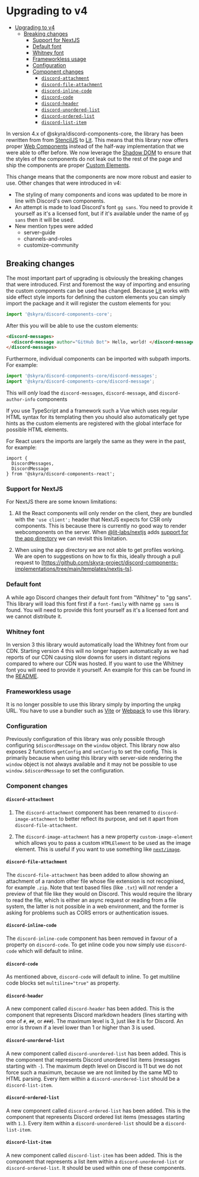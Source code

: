 # Upgrading to v4

- [Upgrading to v4](#upgrading-to-v4)
  - [Breaking changes](#breaking-changes)
    - [Support for NextJS](#support-for-nextjs)
    - [Default font](#default-font)
    - [Whitney font](#whitney-font)
    - [Frameworkless usage](#frameworkless-usage)
    - [Configuration](#configuration)
    - [Component changes](#component-changes)
      - [`discord-attachment`](#discord-attachment)
      - [`discord-file-attachment`](#discord-file-attachment)
      - [`discord-inline-code`](#discord-inline-code)
      - [`discord-code`](#discord-code)
      - [`discord-header`](#discord-header)
      - [`discord-unordered-list`](#discord-unordered-list)
      - [`discord-ordered-list`](#discord-ordered-list)
      - [`discord-list-item`](#discord-list-item)

In version 4.x of @skyra/discord-components-core, the library has been rewritten
from from [StencilJS](https://stenciljs.com) to [Lit]. This means that this
library now offers proper
[Web Components](https://developer.mozilla.org/en-US/docs/Web/Web_Components)
instead of the half-way implementation that we were able to offer before. We now
leverage the
[Shadow DOM](https://developer.mozilla.org/en-US/docs/Web/Web_Components/Using_shadow_DOM)
to ensure that the styles of the components do not leak out to the rest of the
page and ship the components are proper
[Custom Elements](https://developer.mozilla.org/en-US/docs/Web/Web_Components/Using_custom_elements).

This change means that the components are now more robust and easier to use.
Other changes that were introduced in v4:

- The styling of many components and icons was updated to be more in line with
  Discord's own components.
- An attempt is made to load Discord's font `gg sans`. You need to provide it
  yourself as it's a licensed font, but if it's available under the name of
  `gg sans` then it will be used.
- New mention types were added
  - server-guide
  - channels-and-roles
  - customize-community

## Breaking changes

The most important part of upgrading is obviously the breaking changes that were
introduced. First and foremost the way of importing and ensuring the custom
components can be used has changed. Because [Lit] works with side effect style
imports for defining the custom elements you can simply import the package and
it will register the custom elements for you:

```ts
import '@skyra/discord-components-core';
```

After this you will be able to use the custom elements:

```html
<discord-messages>
  <discord-message author="GitHub Bot"> Hello, world! </discord-message>
</discord-messages>
```

Furthermore, individual components can be imported with subpath imports. For
example:

```ts
import '@skyra/discord-components-core/discord-messages';
import '@skyra/discord-components-core/discord-message';
```

This will _only_ load the `discord-messages`, `discord-message`, and
`discord-author-info` components

If you use TypeScript and a framework such a Vue which uses regular HTML syntax
for its templating then you should also automatically get type hints as the
custom elements are registered with the global interface for possible HTML
elements.

For React users the imports are largely the same as they were in the past, for
example:

```tsx
import {
  DiscordMessages,
  DiscordMessage
} from '@skyra/discord-components-react';
```

### Support for NextJS

For NextJS there are some known limitations:

1. All the React components will only render on the client, they are bundled
   with the `'use client';` header that NextJS expects for CSR only components.
   This is because there is currently no good way to render webcomponents on the
   server. When
   [@lit-labs/nextjs](https://www.npmjs.com/package/@lit-labs/nextjs) adds
   [support for the app directory](https://github.com/lit/lit/issues/3657) we
   can revisit this limitation.

2. When using the app directory we are not able to get profiles working. We are
   open to suggestions on how to fix this, ideally through a pull request to
   [https://github.com/skyra-project/discord-components-implementations/tree/main/templates/nextjs-ts].

### Default font

A while ago Discord changes their default font from "Whitney" to "gg sans". This
library will load this font first if a `font-family` with name `gg sans` is
found. You will need to provide this font yourself as it's a licensed font and
we cannot distribute it.

### Whitney font

In version 3 this library would automatically load the Whitney font from our
CDN. Starting version 4 this will no longer happen automatically as we had
reports of our CDN causing slow downs for users in distant regions compared to
where our CDN was hosted. If you want to use the Whitney font you will need to
provide it yourself. An example for this can be found in the
[README](./README.md#using-the-discord-font).

### Frameworkless usage

It is no longer possible to use this library simply by importing the unpkg URL.
You have to use a bundler such as [Vite](https://vitejs.dev) or
[Webpack](https://webpack.js.org) to use this library.

### Configuration

Previously configuration of this library was only possible through configuring
`$discordMessage` on the `window` object. This library now also exposes 2
functions `getConfig` and `setConfig` to set the config. This is primarily
because when using this library with server-side rendering the `window` object
is not always available and it may not be possible to use
`window.$discordMessage` to set the configuration.

### Component changes

#### `discord-attachment`

1. The `discord-attachment` component has been renamed to
   `discord-image-attachment` to better reflect its purpose, and set it apart
   from `discord-file-attachment`.

2. The `discord-image-attachment` has a new property `custom-image-element`
   which allows you to pass a custom `HTMLElement` to be used as the image
   element. This is useful if you want to use something like
   [`next/image`](https://nextjs.org/docs/pages/api-reference/components/image).

#### `discord-file-attachment`

The `discord-file-attachment` has been added to allow showing an attachment of a
random other file whose file extension is not recognised, for example `.zip`.
Note that text based files (like `.txt`) will _not_ render a preview of that
file like they would on Discord. This would require the library to read the
file, which is either an async request or reading from a file system, the latter
is not possible in a web environment, and the former is asking for problems such
as CORS errors or authentication issues.

#### `discord-inline-code`

The `discord-inline-code` component has been removed in favour of a property on
`discord-code`. To get inline code you now simply use `discord-code` which will
default to inline.

#### `discord-code`

As mentioned above, `discord-code` will default to inline. To get multiline code
blocks set `multiline="true"` as property.

#### `discord-header`

A new component called `discord-header` has been added. This is the component
that represents Discord markdown headers (lines starting with one of `#`, `##`,
or `###`). The maximum level is 3, just like it is for Discord. An error is
thrown if a level lower than 1 or higher than 3 is used.

#### `discord-unordered-list`

A new component called `discord-unordered-list` has been added. This is the
component that represents Discord unordered list items (messages starting with
`-`). The maximum depth level on Discord is 11 but we do not force such a
maximum, because we are not limited by the same MD to HTML parsing. Every item
within a `discord-unordered-list` should be a `discord-list-item`.

#### `discord-ordered-list`

A new component called `discord-ordered-list` has been added. This is the
component that represents Discord ordered list items (messages starting with
`1.`). Every item within a `discord-unordered-list` should be a
`discord-list-item`.

#### `discord-list-item`

A new component called `discord-list-item` has been added. This is the component
that represents a list item within a `discord-unordered-list` or
`discord-ordered-list`. It should be used within one of these components.

[Lit]: https://lit.dev
